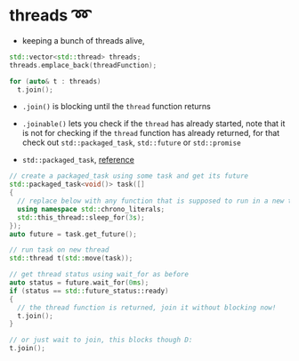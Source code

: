 # threads :loop:

* keeping a bunch of threads alive, 

```cpp
std::vector<std::thread> threads;
threads.emplace_back(threadFunction);

for (auto& t : threads)
  t.join();
```

* `.join()` is blocking until the `thread` function returns

* `.joinable()` lets you check if the `thread` has already started, note that it is not for checking if the `thread` function has already returned, for that check out `std::packaged_task`, `std::future` or `std::promise`

* `std::packaged_task`, [reference](https://stackoverflow.com/questions/9094422/how-to-check-if-a-stdthread-is-still-running)

```cpp
// create a packaged_task using some task and get its future
std::packaged_task<void()> task([]
{
  // replace below with any function that is supposed to run in a new thread
  using namespace std::chrono_literals;
  std::this_thread::sleep_for(3s);
});
auto future = task.get_future();

// run task on new thread
std::thread t(std::move(task));

// get thread status using wait_for as before
auto status = future.wait_for(0ms);
if (status == std::future_status::ready)
{
  // the thread function is returned, join it without blocking now!
  t.join();
}

// or just wait to join, this blocks though D:
t.join();
```
